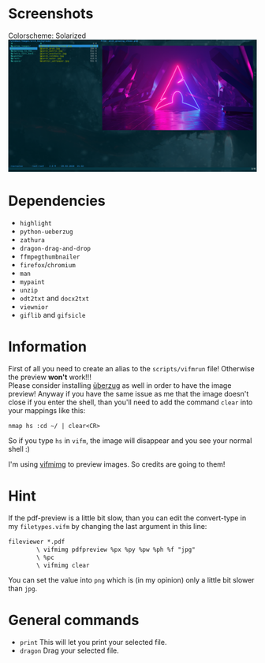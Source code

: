 # Screenshots
Colorscheme: Solarized
![oh no! The screenshot can't be load :(](https://github.com/TornaxO7/my_configs/blob/master/vifm/screenshot.png?raw=true)

# Dependencies
- `highlight`
- `python-ueberzug`
- `zathura`
- `dragon-drag-and-drop`
- `ffmpegthumbnailer`
- `firefox`/`chromium`
- `man`
- `mypaint`
- `unzip`
- `odt2txt` and `docx2txt`
- `viewnior`
- `giflib` and `gifsicle`

# Information
First of all you need to create an alias to the `scripts/vifmrun` file! Otherwise the preview **won't** work!!! <br>
Please consider installing [überzug](https://github.com/seebye/ueberzug) as well in order to have the image preview! Anyway if you have the same issue as me that the image doesn't close if you enter the shell, than you'll need to add the command `clear` into your mappings like this:
```vim
nmap hs :cd ~/ | clear<CR>
```
So if you type `hs` in `vifm`, the image will disappear and you see your normal shell :)<cr>

I'm using [vifmimg](https://github.com/cirala/vifmimg) to preview images. So credits are going to them!<cr>

# Hint
If the pdf-preview is a little bit slow, than you can edit the convert-type in my `filetypes.vifm` by changing the last argument in this line:
```vim
fileviewer *.pdf
        \ vifmimg pdfpreview %px %py %pw %ph %f "jpg"
        \ %pc
        \ vifmimg clear
```
You can set the value into `png` which is (in my opinion) only a little bit slower than `jpg`.

# General commands
* `print`
 	This will let you print your selected file.
* `dragon`
	Drag your selected file.
